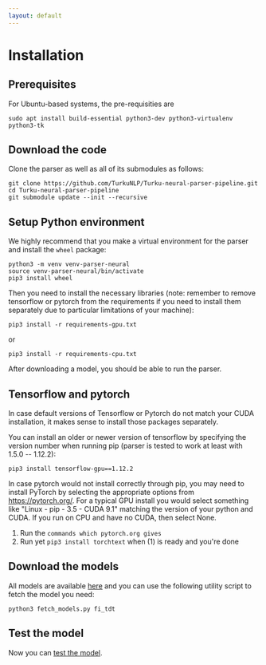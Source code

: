```yaml
---
layout: default
---
```


# Installation

## Prerequisites

For Ubuntu-based systems, the pre-requisities are

    sudo apt install build-essential python3-dev python3-virtualenv python3-tk

## Download the code

Clone the parser as well as all of its submodules as follows:

    git clone https://github.com/TurkuNLP/Turku-neural-parser-pipeline.git
    cd Turku-neural-parser-pipeline
    git submodule update --init --recursive

## Setup Python environment

We highly recommend that you make a virtual environment for the parser and install the `wheel` package:

    python3 -m venv venv-parser-neural
    source venv-parser-neural/bin/activate
    pip3 install wheel

Then you need to install the necessary libraries (note: remember to remove tensorflow or pytorch from the requirements if you need to install them separately due to particular limitations of your machine):

    pip3 install -r requirements-gpu.txt

or
   
    pip3 install -r requirements-cpu.txt
    
After downloading a model, you should be able to run the parser.

## Tensorflow and pytorch

In case default versions of Tensorflow or Pytorch do not match your CUDA installation, it makes sense to install those packages separately.

You can install an older or newer version of tensorflow by specifying the version number when running pip (parser is tested to work at least with 1.5.0 -- 1.12.2):

    pip3 install tensorflow-gpu==1.12.2

In case pytorch would not install correctly through pip, you may need to install PyTorch by selecting the appropriate options from https://pytorch.org/. For a typical
GPU install you would select something like "Linux - pip - 3.5 - CUDA 9.1" matching the version of your python and CUDA. If you run on CPU and have no CUDA, then select None.

1. Run the `commands which pytorch.org gives`
2. Run yet `pip3 install torchtext` when (1) is ready and you're done

## Download the models

All models are available [here](http://bionlp-www.utu.fi/dep-parser-models) and you can use the following utility script to fetch the model you need:

    python3 fetch_models.py fi_tdt

## Test the model

Now you can <a href="/#running-the-parser--short-version">test the model</a>.
